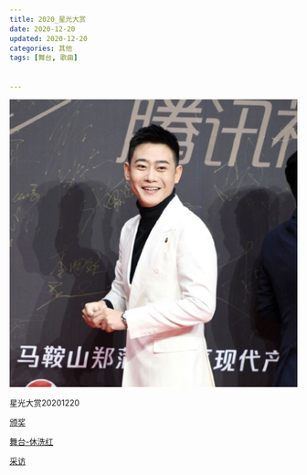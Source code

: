 ```yaml
---
title: 2020_星光大赏
date: 2020-12-20
updated: 2020-12-20
categories: 其他
tags: [舞台, 歌曲]


---
```




[![img](https://raw.githubusercontent.com/rhenginium/image/main/img-161664916866350bf291fcd6e3927c2f5a659e3af32fd.jpg)](https://raw.githubusercontent.com/rhenginium/image/main/img-161664916866350bf291fcd6e3927c2f5a659e3af32fd.jpg)

星光大赏20201220

[颁奖](https://www.bilibili.com/s/video/BV1HZ4y137ke)

[舞台-休洗红](https://www.bilibili.com/video/BV1CZ4y1g7Pj?)

[采访](https://www.bilibili.com/s/video/BV1Ui4y157vv)